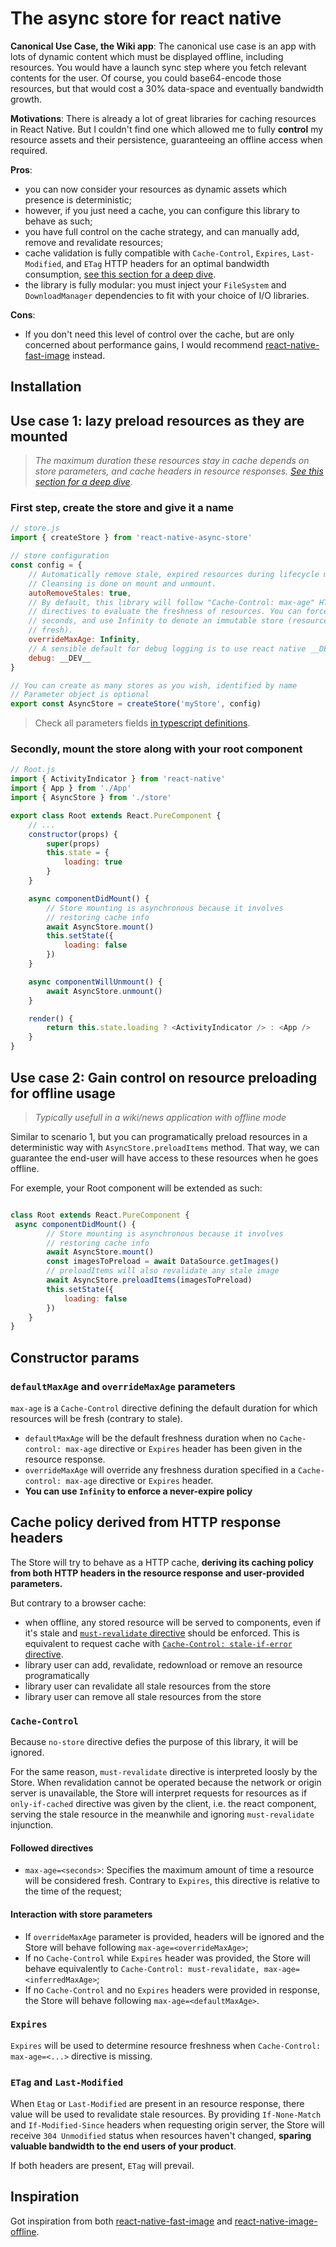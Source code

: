 # The async store for react native

**Canonical Use Case, the Wiki app**: The canonical use case is an app with lots of dynamic content which must be displayed offline, including resources. You would have a launch sync step where you fetch relevant contents for the user. Of course, you could base64-encode those resources, but that would cost a 30% data-space and eventually bandwidth growth.

**Motivations**: There is already a lot of great libraries for caching resources in React Native. But I couldn't find one which allowed me to fully **control** my resource assets and their persistence, guaranteeing an offline access when required.

**Pros**:

- you can now consider your resources as dynamic assets which presence is deterministic;
- however, if you just need a cache, you can configure this library to behave as such;
- you have full control on the cache strategy, and can manually add, remove and revalidate resources;
- cache validation is fully compatible with `Cache-Control`, `Expires`, `Last-Modified`, and `ETag` HTTP headers for an optimal bandwidth consumption, [see this section for a deep dive](#cache-policy).
- the library is fully modular: you must inject your `FileSystem` and `DownloadManager` dependencies to fit with your choice of I/O libraries.

**Cons**:

- If you don't need this level of control over the cache, but are only concerned about performance gains, I would recommend [react-native-fast-image](https://github.com/DylanVann/react-native-fast-image) instead.

## Installation

## Use case 1: lazy preload resources as they are mounted

> *The maximum duration these resources stay in cache depends on store parameters, and cache headers in resource responses. [See this section for a deep dive](#cache-policy).*

### First step, create the store and give it a name

``` javascript
// store.js
import { createStore } from 'react-native-async-store'

// store configuration
const config = {
    // Automatically remove stale, expired resources during lifecycle methods.
    // Cleansing is done on mount and unmount.
    autoRemoveStales: true,
    // By default, this library will follow "Cache-Control: max-age" HTTP header
    // directives to evaluate the freshness of resources. You can force a value in
    // seconds, and use Infinity to denote an immutable store (resources are always
    // fresh).
    overrideMaxAge: Infinity,
    // A sensible default for debug logging is to use react native __DEV__ global.
    debug: __DEV__
}

// You can create as many stores as you wish, identified by name
// Parameter object is optional
export const AsyncStore = createStore('myStore', config)
```

> Check all parameters fields  [in typescript definitions](lib/AsyncStore/types.d.ts).

### Secondly, mount the store along with your root component

```javascript
// Root.js
import { ActivityIndicator } from 'react-native'
import { App } from './App'
import { AsyncStore } from './store'

export class Root extends React.PureComponent {
    // ...
    constructor(props) {
        super(props)
        this.state = {
            loading: true
        }
    }

    async componentDidMount() {
        // Store mounting is asynchronous because it involves
        // restoring cache info
        await AsyncStore.mount()
        this.setState({
            loading: false
        })
    }

    async componentWillUnmount() {
        await AsyncStore.unmount()
    }

    render() {
        return this.state.loading ? <ActivityIndicator /> : <App />
    }
}

```

## Use case 2: Gain control on resource preloading for offline usage

> *Typically usefull in a wiki/news application with offline mode*

Similar to scenario 1, but you can programatically preload resources in a deterministic way with `AsyncStore.preloadItems` method. That way, we can guarantee the end-user will have access to these resources when he goes offline.

For exemple, your Root component will be extended as such:

``` javascript

class Root extends React.PureComponent {
 async componentDidMount() {
        // Store mounting is asynchronous because it involves
        // restoring cache info
        await AsyncStore.mount()
        const imagesToPreload = await DataSource.getImages()
        // preloadItems will also revalidate any stale image
        await AsyncStore.preloadItems(imagesToPreload)
        this.setState({
            loading: false
        })
    }
}

```

## Constructor params

### `defaultMaxAge` and `overrideMaxAge` parameters

`max-age` is a `Cache-Control` directive defining the default duration for which resources will be fresh (contrary to stale).

- `defaultMaxAge` will be the default freshness duration when no `Cache-control: max-age` directive or `Expires` header has been given in the resource response.
- `overrideMaxAge` will override any freshness duration specified in a `Cache-control: max-age` directive or `Expires` header.
- **You can use `Infinity` to enforce a never-expire policy**

<a name="cache-policy"></a>

## Cache policy derived from HTTP response headers

The Store will try to behave as a HTTP cache, **deriving its caching policy  from both HTTP headers in the resource response and user-provided parameters.**

But contrary to a browser cache:

- when offline, any stored resource will be served to components, even if it's stale and [`must-revalidate` directive](https://developer.mozilla.org/en-US/docs/Web/HTTP/Headers/Cache-Control#Revalidation_and_reloading) should be enforced. This is equivalent to request cache with [`Cache-Control: stale-if-error` directive](https://developer.mozilla.org/en-US/docs/Web/HTTP/Headers/Cache-Control#Expiration).
- library user can add, revalidate, redownload or remove an resource programatically
- library user can revalidate all stale resources from the store
- library user can remove all stale resources from the store

### `Cache-Control`

Because `no-store` directive defies the purpose of this library, it will be ignored.

For the same reason, `must-revalidate` directive is interpreted loosly by the Store. When revalidation cannot be operated because the network or origin server is unavailable, the Store will interpret requests for resources as if `only-if-cached` directive was given by the client, i.e. the react component, serving the stale resource in the meanwhile and ignoring `must-revalidate` injunction.

#### Followed directives

- `max-age=<seconds>`: Specifies the maximum amount of time a resource will be considered fresh. Contrary to `Expires`, this directive is relative to the time of the request;

#### Interaction with store parameters

- If `overrideMaxAge` parameter is provided, headers will be ignored and the Store will behave following `max-age=<overrideMaxAge>`;
- If no `Cache-Control` while `Expires` header was provided, the Store will behave equivalently to `Cache-Control: must-revalidate, max-age=<inferredMaxAge>`;
- If no `Cache-Control` and no `Expires` headers were provided in response, the Store will behave following `max-age=<defaultMaxAge>`.

### `Expires`

`Expires` will be used to determine resource freshness when `Cache-Control: max-age=<...>` directive is missing.

### `ETag` and `Last-Modified`

When `Etag` or `Last-Modified` are present in an resource response, there value will be used to revalidate stale resources. By providing `If-None-Match` and `If-Modified-Since` headers when requesting origin server, the Store will receive `304 Unmodified` status when resources haven't changed, **sparing valuable bandwidth to the end users of your product**.

If both headers are present, `ETag` will prevail.

## Inspiration

Got inspiration from both [react-native-fast-image](https://github.com/DylanVann/react-native-fast-image) and [react-native-image-offline](https://github.com/code-and-co/react-native-image-offline).